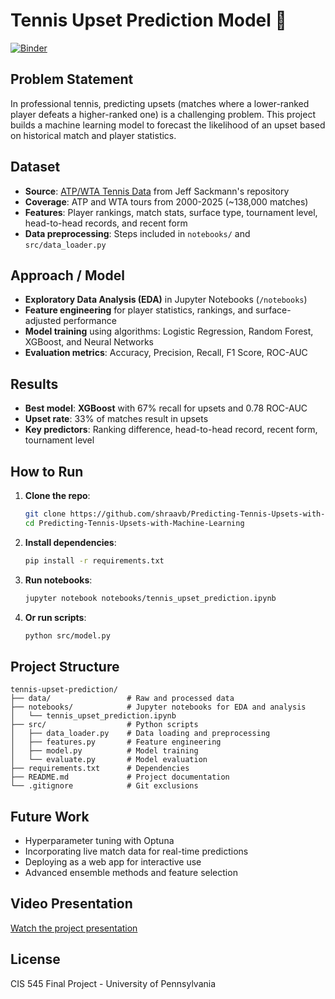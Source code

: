 # Tennis Upset Prediction Model 🎾

[![Binder](https://mybinder.org/badge_logo.svg)](https://mybinder.org/v2/gh/shraavb/Predicting-Tennis-Upsets-with-Machine-Learning/HEAD)

## Problem Statement
In professional tennis, predicting upsets (matches where a lower-ranked player defeats a higher-ranked one) is a challenging problem. This project builds a machine learning model to forecast the likelihood of an upset based on historical match and player statistics.

## Dataset
- **Source**: [ATP/WTA Tennis Data](https://github.com/JeffSackmann/tennis_atp) from Jeff Sackmann's repository
- **Coverage**: ATP and WTA tours from 2000-2025 (~138,000 matches)
- **Features**: Player rankings, match stats, surface type, tournament level, head-to-head records, and recent form
- **Data preprocessing**: Steps included in `notebooks/` and `src/data_loader.py`

## Approach / Model
- **Exploratory Data Analysis (EDA)** in Jupyter Notebooks (`/notebooks`)
- **Feature engineering** for player statistics, rankings, and surface-adjusted performance
- **Model training** using algorithms: Logistic Regression, Random Forest, XGBoost, and Neural Networks
- **Evaluation metrics**: Accuracy, Precision, Recall, F1 Score, ROC-AUC

## Results
- **Best model**: **XGBoost** with 67% recall for upsets and 0.78 ROC-AUC
- **Upset rate**: 33% of matches result in upsets
- **Key predictors**: Ranking difference, head-to-head record, recent form, tournament level

## How to Run

1. **Clone the repo**:
   ```bash
   git clone https://github.com/shraavb/Predicting-Tennis-Upsets-with-Machine-Learning.git
   cd Predicting-Tennis-Upsets-with-Machine-Learning
   ```

2. **Install dependencies**:
   ```bash
   pip install -r requirements.txt
   ```

3. **Run notebooks**:
   ```bash
   jupyter notebook notebooks/tennis_upset_prediction.ipynb
   ```

4. **Or run scripts**:
   ```bash
   python src/model.py
   ```

## Project Structure
```
tennis-upset-prediction/
├── data/                 # Raw and processed data
├── notebooks/            # Jupyter notebooks for EDA and analysis
│   └── tennis_upset_prediction.ipynb
├── src/                  # Python scripts
│   ├── data_loader.py    # Data loading and preprocessing
│   ├── features.py       # Feature engineering
│   ├── model.py          # Model training
│   └── evaluate.py       # Model evaluation
├── requirements.txt      # Dependencies
├── README.md             # Project documentation
└── .gitignore            # Git exclusions
```

## Future Work
- Hyperparameter tuning with Optuna
- Incorporating live match data for real-time predictions
- Deploying as a web app for interactive use
- Advanced ensemble methods and feature selection

## Video Presentation
[Watch the project presentation](https://drive.google.com/file/d/1jVA_WVHbcvK_gmuwNMx9xFhV_LMwHJ34/view?usp=share_link)

## License
CIS 545 Final Project - University of Pennsylvania
